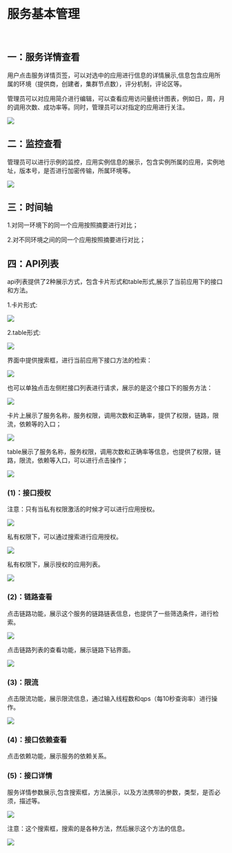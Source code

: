 # 服务基本管理

<br>

## 一：服务详情查看

用户点击服务详情页签，可以对选中的应用进行信息的详情展示,信息包含应用所属的环境（提供商，创建者，集群节点数），评分机制，评论区等。

管理员可以对应用简介进行编辑，可以查看应用访问量统计图表，例如日，周，月的调用次数、成功率等。同时，管理员可以对指定的应用进行关注。

![](image/server-detail.jpg)

## 二：监控查看

管理员可以进行示例的监控，应用实例信息的展示，包含实例所属的应用，实例地址，版本号，是否进行加密传输，所属环境等。

![](image/app-instance.jpg)

## 三：时间轴

1.对同一环境下的同一个应用按照摘要进行对比；

2.对不同环境之间的同一个应用按照摘要进行对比；

## 四：API列表

api列表提供了2种展示方式，包含卡片形式和table形式,展示了当前应用下的接口和方法。

1.卡片形式:

![](image/card_show.png)

2.table形式:

![](image/table_show.png)

界面中提供搜索框，进行当前应用下接口方法的检索：

![](image/search-panenl.png)

也可以单独点击左侧栏接口列表进行请求，展示的是这个接口下的服务方法：

![](image/interface-chose.png)

卡片上展示了服务名称，服务权限，调用次数和正确率，提供了权限，链路，限流，依赖等的入口；

![](image/api-card-show.png)

table展示了服务名称，服务权限，调用次数和正确率等信息，也提供了权限，链路，限流，依赖等入口，可以进行点击操作；

![](image/api-table-shpw.png)

### (1)：接口授权

注意：只有当私有权限激活的时候才可以进行应用授权。

![](image/auth-prvate.jpg)

私有权限下，可以通过搜索进行应用授权。

![](image/auth_search.png)

私有权限下，展示授权的应用列表。

![](image/auth_list_show.png)

### (2)：链路查看

点击链路功能，展示这个服务的链路链表信息，也提供了一些筛选条件，进行检索。

![](image/link_list.png)

点击链路列表的查看功能，展示链路下钻界面。

![](image/link_road_list.png)

### (3)：限流

点击限流功能，展示限流信息，通过输入线程数和qps（每10秒查询率）进行操作。

![](image/limit.png)

### (4)：接口依赖查看

点击依赖功能，展示服务的依赖关系。

### (5)：接口详情

服务详情参数展示,包含搜索框，方法展示，以及方法携带的参数，类型，是否必须，描述等。

![](image/detail-server.png)

注意：这个搜索框，搜索的是各种方法，然后展示这个方法的信息。

![](image/search-server.jpg)





